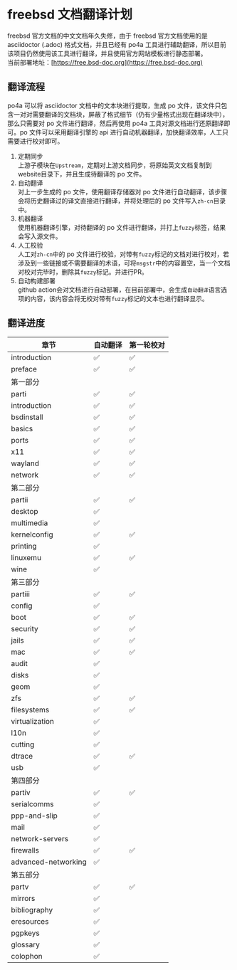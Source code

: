 # freebsd 文档翻译计划

freebsd 官方文档的中文文档年久失修，由于 freebsd 官方文档使用的是 asciidoctor (.adoc) 格式文档，并且已经有 po4a 工具进行辅助翻译，所以目前该项目仍然使用该工具进行翻译，并且使用官方网站模板进行静态部署。  
当前部署地址：[https://free.bsd-doc.org](https://free.bsd-doc.org)

## 翻译流程

po4a 可以将 asciidoctor 文档中的文本块进行提取，生成 po 文件，该文件只包含一对对需要翻译的文档块，屏蔽了格式细节（仍有少量格式出现在翻译块中），那么只需要对 po 文件进行翻译，然后再使用 po4a 工具对源文档进行还原翻译即可。po 文件可以采用翻译引擎的 api 进行自动机器翻译，加快翻译效率，人工只需要进行校对即可。

1. 定期同步  
   上游子模块在`Upstream`，定期对上游文档同步，将原始英文文档复制到website目录下，并且生成待翻译的 po 文件。
2. 自动翻译  
   对上一步生成的 po 文件，使用翻译存储器对 po 文件进行自动翻译，该步骤会将历史翻译过的译文直接进行翻译，并将处理后的 po 文件写入`zh-cn`目录中。
3. 机器翻译  
   使用机器翻译引擎，对待翻译的 po 文件进行翻译，并打上`fuzzy`标签，结果会写入源文件。
4. 人工校验  
   人工对`zh-cn`中的 po 文件进行校验，对带有`fuzzy`标记的文档对进行校对，若涉及到一些链接或不需要翻译的术语，可将`msgstr`中的内容置空，当一个文档对校对完毕时，删除其`fuzzy`标记。并进行PR。
5. 自动构建部署  
   github action会对文档进行自动部署，在目前部署中，会生成`自动翻译`语言选项的内容，该内容会将无校对带有`fuzzy`标记的文本也进行翻译显示。

## 翻译进度

|章节|自动翻译|第一轮校对|
|-|-|-|
|introduction|✅|✅|
|preface|✅|✅|
|第一部分|||
|parti|✅|✅|
|introduction|✅|✅|
|bsdinstall|✅|✅|
|basics|✅|✅|
|ports|✅|✅|
|x11|✅|✅|
|wayland|✅|✅|
|network|✅|✅|
|第二部分|||
|partii|✅|✅|
|desktop|✅||
|multimedia|✅||
|kernelconfig|✅|✅|
|printing|✅||
|linuxemu|✅|✅|
|wine|✅||
|第三部分|||
|partiii|✅|✅|
|config|✅||
|boot|✅|✅|
|security|✅|✅|
|jails|✅|✅|
|mac|✅|✅|
|audit|✅||
|disks|✅||
|geom|✅||
|zfs|✅|✅|
|filesystems|✅|✅|
|virtualization|✅||
|l10n|✅||
|cutting|✅||
|dtrace|✅|✅|
|usb|✅||
|第四部分|||
|partiv|✅|✅|
|serialcomms|✅||
|ppp-and-slip|✅||
|mail|✅||
|network-servers|✅||
|firewalls|✅|✅|
|advanced-networking|✅||
|第五部分|||
|partv|✅|✅|
|mirrors|✅||
|bibliography|✅||
|eresources|✅||
|pgpkeys|✅||
|glossary|✅||
|colophon|✅||
